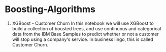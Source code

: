# Boosting-Algorithms
1. XGBoost - Customer Churn
  In this notebook we will use XGBoost to build a collection of boosted trees, and use continuous and categorical data from the IBM Base Samples to predict whether or not a customer will stop using a company's service. In business lingo, this is called Customer Churn.
